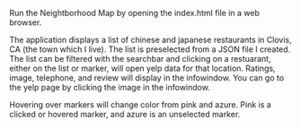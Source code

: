 Run the Neightborhood Map by opening the index.html file in a web browser. 

The application displays a list of chinese and japanese restaurants in Clovis, CA (the town which I live). The list is preselected from a JSON file I created. The list can be filtered with the searchbar and clicking on a restuarant, either on the list or marker, will open yelp data for that location. Ratings, image, telephone, and review will display in the infowindow. You can go to the yelp page by clicking the image in the infowindow.

Hovering over markers will change color from pink and azure. Pink is a clicked or hovered marker, and azure is an unselected marker. 